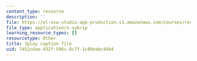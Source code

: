 ```yaml
---
content_type: resource
description: ''
file: https://ol-ocw-studio-app-production.s3.amazonaws.com/courses/res-9-003-brains-minds-and-machines-summer-course-summer-2015/7452cdae432f506c8c7f1c89eabc44b4_2304746.vtt
file_type: application/x-subrip
learning_resource_types: []
resourcetype: Other
title: 3play caption file
uid: 7452cdae-432f-506c-8c7f-1c89eabc44b4
---
```

